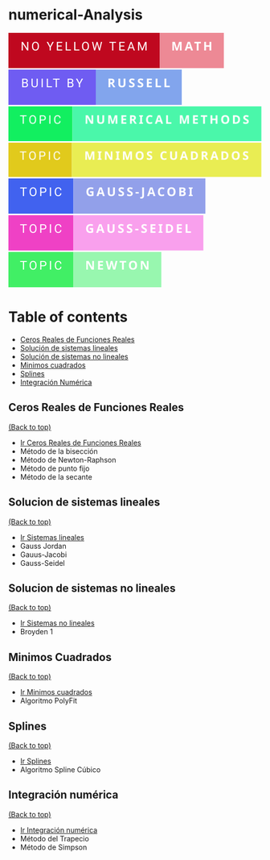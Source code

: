 # numerical-Analysis
![no-yellow-team](assets/badges/no-yellow-team-math.svg)
![no-yellow-team](assets/badges/built-by-russell.svg)
![no-yellow-team](assets/badges/topic-numerical-methods.svg)
![no-yellow-team](assets/badges/topic-minimos-cuadrados.svg)
![no-yellow-team](assets/badges/topic-gauss-jacobi.svg)
![no-yellow-team](assets/badges/topic-gauss-seidel.svg)
![no-yellow-team](assets/badges/topic-newton.svg)

# Table of contents

- [Ceros Reales de Funciones Reales](#ceros-reales-de-funciones-reales)
- [Solución de sistemas lineales](#solucion-de-sistemas-lineales)
- [Solución de sistemas no lineales](#solucion-de-sistemas-no-lineales)
- [Minimos cuadrados](#minimos-cuadrados)
- [Splines](#splines)
- [Integración Numérica](#Integracion-numerica)


## Ceros Reales de Funciones Reales
[(Back to top)](#table-of-contents)
- [Ir Ceros Reales de Funciones Reales](/algorithms/01_CerosReales-FuncionesReales/README.md)
- Método de la bisección
- Método de Newton-Raphson
- Método de punto fijo
- Método de la secante

## Solucion de sistemas lineales
[(Back to top)](#table-of-contents)
- [Ir Sistemas lineales](/algorithms/02_01_sistemaLineales/README.md)
- Gauss Jordan
- Gauus-Jacobi
- Gauss-Seidel

## Solucion de sistemas no lineales
[(Back to top)](#table-of-contents)
- [Ir Sistemas no lineales](/algorithms/02_02_sistemasNoLineales/README.md)
- Broyden 1

## Minimos Cuadrados
[(Back to top)](#table-of-contents)
- [Ir Minimos cuadrados](/algorithms/03_01_MinimosCuadrados/README.md)
- Algoritmo PolyFit


## Splines
[(Back to top)](#table-of-contents)
- [Ir Splines](/algorithms/03_02_splines/README.md)
- Algoritmo Spline Cúbico

## Integración numérica
[(Back to top)](#table-of-contents)
- [Ir Integración numérica](/algorithms/03_04_IntegracionNumerica/README.md)
- Método del Trapecio
- Método de Simpson